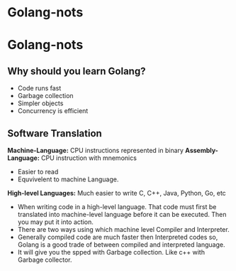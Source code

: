 # Golang-nots

# Golang-nots

## Why should you learn Golang?
- Code runs fast
- Garbage collection
- Simpler objects
- Concurrency is efficient

## Software Translation

**Machine-Language:** CPU instructions represented in binary
**Assembly-Language:** CPU instruction with mnemonics
- Easier to read
- Equvivelent to machine Language.

**High-level Languages:** Much easier to write
C, C++, Java, Python, Go, etc

- When writing code in a high-level language. That code must first be translated into machine-level language before it can be executed. Then you may put it into action.
- There are two ways using which machine level Compiler and Interpreter.
- Generally compiled code are much faster then Interpreted codes so, Golang is a good trade of between compiled and interpreted language.
- It will give you the spped with Garbage collection. Like c++ with Garbage collector.


 
